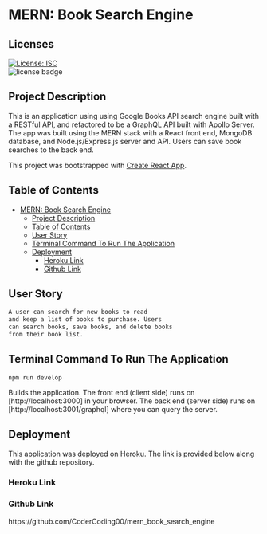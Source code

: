 # MERN: Book Search Engine

## Licenses

[![License: ISC](https://img.shields.io/badge/License-ISC-blue.svg)](https://opensource.org/licenses/ISC) 
<br>
![license badge](https://img.shields.io/badge/license-MIT-brightgreen)

## Project Description

This is an application using using Google Books API search engine built with a RESTful API, and refactored to be a GraphQL API built with Apollo Server. The app was built using the MERN stack with a React front end, MongoDB database, and Node.js/Express.js server and API. Users can save book searches to the back end. 

This project was bootstrapped with [Create React App](https://github.com/facebook/create-react-app).

## Table of Contents

- [MERN: Book Search Engine](#mern-book-search-engine)
	- [Project Description](#project-description)
	- [Table of Contents](#table-of-contents)
	- [User Story](#user-story)
	- [Terminal Command To Run The Application](#terminal-command-to-run-the-application)
	- [Deployment](#deployment)
		- [Heroku Link](#heroku-link)
		- [Github Link](#github-link)

## User Story

```md
A user can search for new books to read
and keep a list of books to purchase. Users 
can search books, save books, and delete books
from their book list.
```

## Terminal Command To Run The Application 

`npm run develop`

Builds the application. The front end (client side) runs on [http://localhost:3000] in your browser. The back end (server side) runs on [http://localhost:3001/graphql] where you can query the server. 

## Deployment
This application was deployed on Heroku. The link is provided below along with the github repository. 

### Heroku Link

### Github Link
<p>https://github.com/CoderCoding00/mern_book_search_engine</p>


